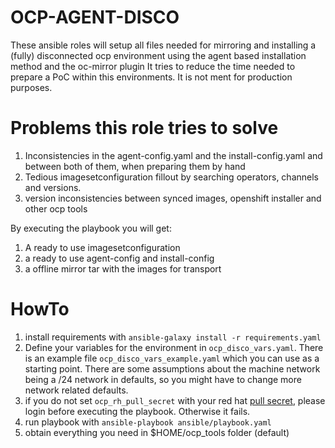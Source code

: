 # OCP-AGENT-DISCO
These ansible roles will setup all files needed for mirroring and installing a (fully) disconnected ocp environment using the agent based installation method and the oc-mirror plugin
It tries to reduce the time needed to prepare a PoC within this environments. It is not ment for production purposes.

# Problems this role tries to solve
1. Inconsistencies in the agent-config.yaml and the install-config.yaml and between both of them, when preparing them by hand
2. Tedious imagesetconfiguration fillout by searching operators, channels and versions.
3. version inconsistencies between synced images, openshift installer and other ocp tools

By executing the playbook you will get:
1. A ready to use imagesetconfiguration
2. a ready to use agent-config and install-config
3. a offline mirror tar with the images for transport

# HowTo
1. install requirements with `ansible-galaxy install -r requirements.yaml`
1. Define your variables for the environment in `ocp_disco_vars.yaml`. There is an example file `ocp_disco_vars_example.yaml` which you can use as a starting point. There are some assumptions about the machine network being a /24 network in defaults, so you might have to change more network related defaults.
2. if you do not set `ocp_rh_pull_secret` with your red hat [pull secret](https://console.redhat.com/openshift/downloads#tool-pull-secret), please login before executing the playbook. Otherwise it fails.
3. run playbook with `ansible-playbook ansible/playbook.yaml`
4. obtain everything you need in $HOME/ocp_tools folder (default)
